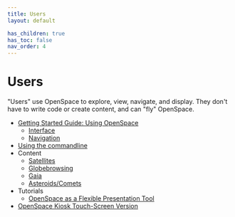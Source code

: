 ```yaml
---
title: Users
layout: default

has_children: true
has_toc: false
nav_order: 4
---
```


# Users
"Users" use OpenSpace to explore, view, navigate, and display.  They don't have to write code or create content, and can "fly" OpenSpace.

- [Getting Started Guide: Using OpenSpace](getting-started/general)
    - [Interface](getting-started/interface)
    - [Navigation](getting-started/navigation)
- [Using the commandline](commandline)
- Content
  - [Satellites](content/satellites)
  - [Globebrowsing](content/globebrowsing)
  - [Gaia](content/gaia)
  - [Asteroids/Comets](content/asteroids)
- Tutorials
  - [OpenSpace as a Flexible Presentation Tool](tutorials/flexible-presentation)
- [OpenSpace Kiosk Touch-Screen Version](kiosk)
